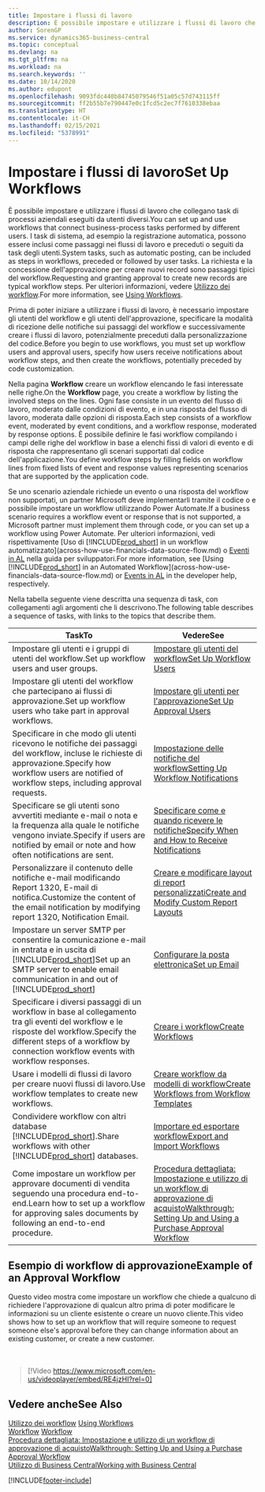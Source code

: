 ```yaml
---
title: Impostare i flussi di lavoro
description: È possibile impostare e utilizzare i flussi di lavoro che collegano task di processi aziendali eseguiti da utenti diversi. Scopri i differenti passaggi che devi eseguire.
author: SorenGP
ms.service: dynamics365-business-central
ms.topic: conceptual
ms.devlang: na
ms.tgt_pltfrm: na
ms.workload: na
ms.search.keywords: ''
ms.date: 10/14/2020
ms.author: edupont
ms.openlocfilehash: 9093fdc440b84745079546f51a05c57d743115ff
ms.sourcegitcommit: ff2b55b7e790447e0c1fcd5c2ec7f7610338ebaa
ms.translationtype: HT
ms.contentlocale: it-CH
ms.lasthandoff: 02/15/2021
ms.locfileid: "5378991"
---
```

# <a name="set-up-workflows"></a><span data-ttu-id="992c9-104">Impostare i flussi di lavoro</span><span class="sxs-lookup"><span data-stu-id="992c9-104">Set Up Workflows</span></span>

<span data-ttu-id="992c9-105">È possibile impostare e utilizzare i flussi di lavoro che collegano task di processi aziendali eseguiti da utenti diversi.</span><span class="sxs-lookup"><span data-stu-id="992c9-105">You can set up and use workflows that connect business-process tasks performed by different users.</span></span> <span data-ttu-id="992c9-106">I task di sistema, ad esempio la registrazione automatica, possono essere inclusi come passaggi nei flussi di lavoro e preceduti o seguiti da task degli utenti.</span><span class="sxs-lookup"><span data-stu-id="992c9-106">System tasks, such as automatic posting, can be included as steps in workflows, preceded or followed by user tasks.</span></span> <span data-ttu-id="992c9-107">La richiesta e la concessione dell'approvazione per creare nuovi record sono passaggi tipici del workflow.</span><span class="sxs-lookup"><span data-stu-id="992c9-107">Requesting and granting approval to create new records are typical workflow steps.</span></span> <span data-ttu-id="992c9-108">Per ulteriori informazioni, vedere [Utilizzo dei workflow](across-use-workflows.md).</span><span class="sxs-lookup"><span data-stu-id="992c9-108">For more information, see [Using Workflows](across-use-workflows.md).</span></span>  

 <span data-ttu-id="992c9-109">Prima di poter iniziare a utilizzare i flussi di lavoro, è necessario impostare gli utenti del workflow e gli utenti dell'approvazione, specificare la modalità di ricezione delle notifiche sui passaggi del workflow e successivamente creare i flussi di lavoro, potenzialmente preceduti dalla personalizzazione del codice.</span><span class="sxs-lookup"><span data-stu-id="992c9-109">Before you begin to use workflows, you must set up workflow users and approval users, specify how users receive notifications about workflow steps, and then create the workflows, potentially preceded by code customization.</span></span>  

 <span data-ttu-id="992c9-110">Nella pagina **Workflow** creare un workflow elencando le fasi interessate nelle righe.</span><span class="sxs-lookup"><span data-stu-id="992c9-110">On the **Workflow** page, you create a workflow by listing the involved steps on the lines.</span></span> <span data-ttu-id="992c9-111">Ogni fase consiste in un evento del flusso di lavoro, moderato dalle condizioni di evento, e in una risposta del flusso di lavoro, moderata dalle opzioni di risposta.</span><span class="sxs-lookup"><span data-stu-id="992c9-111">Each step consists of a workflow event, moderated by event conditions, and a workflow response, moderated by response options.</span></span> <span data-ttu-id="992c9-112">È possibile definire le fasi workflow compilando i campi delle righe del workflow in base a elenchi fissi di valori di evento e di risposta che rappresentano gli scenari supportati dal codice dell'applicazione.</span><span class="sxs-lookup"><span data-stu-id="992c9-112">You define workflow steps by filling fields on workflow lines from fixed lists of event and response values representing scenarios that are supported by the application code.</span></span>  

 <span data-ttu-id="992c9-113">Se uno scenario aziendale richiede un evento o una risposta del workflow non supportati, un partner Microsoft deve implementarli tramite il codice o e possibile impostare un workflow utilizzando Power Automate.</span><span class="sxs-lookup"><span data-stu-id="992c9-113">If a business scenario requires a workflow event or response that is not supported, a Microsoft partner must implement them through code, or you can set up a workflow using Power Automate.</span></span> <span data-ttu-id="992c9-114">Per ulteriori informazioni, vedi rispettivamente [Uso di [!INCLUDE[prod_short](includes/prod_short.md)] in un workflow automatizzato](across-how-use-financials-data-source-flow.md) o [Eventi in AL](/dynamics365/business-central/dev-itpro/developer/devenv-events-in-al) nella guida per sviluppatori.</span><span class="sxs-lookup"><span data-stu-id="992c9-114">For more information, see [Using [!INCLUDE[prod_short](includes/prod_short.md)] in an Automated Workflow](across-how-use-financials-data-source-flow.md) or [Events in AL](/dynamics365/business-central/dev-itpro/developer/devenv-events-in-al) in the developer help, respectively.</span></span>

 <span data-ttu-id="992c9-115">Nella tabella seguente viene descritta una sequenza di task, con collegamenti agli argomenti che li descrivono.</span><span class="sxs-lookup"><span data-stu-id="992c9-115">The following table describes a sequence of tasks, with links to the topics that describe them.</span></span>  

|<span data-ttu-id="992c9-116">**Task**</span><span class="sxs-lookup"><span data-stu-id="992c9-116">**To**</span></span>|<span data-ttu-id="992c9-117">**Vedere**</span><span class="sxs-lookup"><span data-stu-id="992c9-117">**See**</span></span>|  
|------------|-------------|  
|<span data-ttu-id="992c9-118">Impostare gli utenti e i gruppi di utenti del workflow.</span><span class="sxs-lookup"><span data-stu-id="992c9-118">Set up workflow users and user groups.</span></span>|[<span data-ttu-id="992c9-119">Impostare gli utenti del workflow</span><span class="sxs-lookup"><span data-stu-id="992c9-119">Set Up Workflow Users</span></span>](across-how-to-set-up-workflow-users.md)|  
|<span data-ttu-id="992c9-120">Impostare gli utenti del workflow che partecipano ai flussi di approvazione.</span><span class="sxs-lookup"><span data-stu-id="992c9-120">Set up workflow users who take part in approval workflows.</span></span>|[<span data-ttu-id="992c9-121">Impostare gli utenti per l'approvazione</span><span class="sxs-lookup"><span data-stu-id="992c9-121">Set Up Approval Users</span></span>](across-how-to-set-up-approval-users.md)|  
|<span data-ttu-id="992c9-122">Specificare in che modo gli utenti ricevono le notifiche dei passaggi del workflow, incluse le richieste di approvazione.</span><span class="sxs-lookup"><span data-stu-id="992c9-122">Specify how workflow users are notified of workflow steps, including approval requests.</span></span>|[<span data-ttu-id="992c9-123">Impostazione delle notifiche del workflow</span><span class="sxs-lookup"><span data-stu-id="992c9-123">Setting Up Workflow Notifications</span></span>](across-setting-up-workflow-notifications.md)|  
|<span data-ttu-id="992c9-124">Specificare se gli utenti sono avvertiti mediante e-mail o nota e la frequenza alla quale le notifiche vengono inviate.</span><span class="sxs-lookup"><span data-stu-id="992c9-124">Specify if users are notified by email or note and how often notifications are sent.</span></span>|[<span data-ttu-id="992c9-125">Specificare come e quando ricevere le notifiche</span><span class="sxs-lookup"><span data-stu-id="992c9-125">Specify When and How to Receive Notifications</span></span>](across-how-to-specify-when-and-how-to-receive-notifications.md)|  
|<span data-ttu-id="992c9-126">Personalizzare il contenuto delle notifiche e-mail modificando Report 1320, E-mail di notifica.</span><span class="sxs-lookup"><span data-stu-id="992c9-126">Customize the content of the email notification by modifying report 1320, Notification Email.</span></span>|[<span data-ttu-id="992c9-127">Creare e modificare layout di report personalizzati</span><span class="sxs-lookup"><span data-stu-id="992c9-127">Create and Modify Custom Report Layouts</span></span>](ui-how-create-custom-report-layout.md)|  
|<span data-ttu-id="992c9-128">Impostare un server SMTP per consentire la comunicazione e-mail in entrata e in uscita di [!INCLUDE[prod_short](includes/prod_short.md)]</span><span class="sxs-lookup"><span data-stu-id="992c9-128">Set up an SMTP server to enable email communication in and out of [!INCLUDE[prod_short](includes/prod_short.md)]</span></span>|[<span data-ttu-id="992c9-129">Configurare la posta elettronica</span><span class="sxs-lookup"><span data-stu-id="992c9-129">Set up Email</span></span>](admin-how-setup-email.md)|
|<span data-ttu-id="992c9-130">Specificare i diversi passaggi di un workflow in base al collegamento tra gli eventi del workflow e le risposte del workflow.</span><span class="sxs-lookup"><span data-stu-id="992c9-130">Specify the different steps of a workflow by connection workflow events with workflow responses.</span></span>|[<span data-ttu-id="992c9-131">Creare i workflow</span><span class="sxs-lookup"><span data-stu-id="992c9-131">Create Workflows</span></span>](across-how-to-create-workflows.md)|  
|<span data-ttu-id="992c9-132">Usare i modelli di flussi di lavoro per creare nuovi flussi di lavoro.</span><span class="sxs-lookup"><span data-stu-id="992c9-132">Use workflow templates to create new workflows.</span></span>|[<span data-ttu-id="992c9-133">Creare workflow da modelli di workflow</span><span class="sxs-lookup"><span data-stu-id="992c9-133">Create Workflows from Workflow Templates</span></span>](across-how-to-create-workflows-from-workflow-templates.md)|  
|<span data-ttu-id="992c9-134">Condividere workflow con altri database [!INCLUDE[prod_short](includes/prod_short.md)].</span><span class="sxs-lookup"><span data-stu-id="992c9-134">Share workflows with other [!INCLUDE[prod_short](includes/prod_short.md)] databases.</span></span>|[<span data-ttu-id="992c9-135">Importare ed esportare workflow</span><span class="sxs-lookup"><span data-stu-id="992c9-135">Export and Import Workflows</span></span>](across-how-to-export-and-import-workflows.md)|  
|<span data-ttu-id="992c9-136">Come impostare un workflow per approvare documenti di vendita seguendo una procedura end-to-end.</span><span class="sxs-lookup"><span data-stu-id="992c9-136">Learn how to set up a workflow for approving sales documents by following an end-to-end procedure.</span></span>|[<span data-ttu-id="992c9-137">Procedura dettagliata: Impostazione e utilizzo di un workflow di approvazione di acquisto</span><span class="sxs-lookup"><span data-stu-id="992c9-137">Walkthrough: Setting Up and Using a Purchase Approval Workflow</span></span>](walkthrough-setting-up-and-using-a-purchase-approval-workflow.md)|  

## <a name="example-of-an-approval-workflow"></a><span data-ttu-id="992c9-138">Esempio di workflow di approvazione</span><span class="sxs-lookup"><span data-stu-id="992c9-138">Example of an Approval Workflow</span></span>
<span data-ttu-id="992c9-139">Questo video mostra come impostare un workflow che chiede a qualcuno di richiedere l'approvazione di qualcun altro prima di poter modificare le informazioni su un cliente esistente o creare un nuovo cliente.</span><span class="sxs-lookup"><span data-stu-id="992c9-139">This video shows how to set up an workflow that will require someone to request someone else's approval before they can change information about an existing customer, or create a new customer.</span></span>  
<br><br>  

> [!Video https://www.microsoft.com/en-us/videoplayer/embed/RE4jzHI?rel=0]

## <a name="see-also"></a><span data-ttu-id="992c9-140">Vedere anche</span><span class="sxs-lookup"><span data-stu-id="992c9-140">See Also</span></span>  
 <span data-ttu-id="992c9-141">[Utilizzo dei workflow](across-use-workflows.md) </span><span class="sxs-lookup"><span data-stu-id="992c9-141">[Using Workflows](across-use-workflows.md) </span></span>  
 <span data-ttu-id="992c9-142">[Workflow](across-workflow.md) </span><span class="sxs-lookup"><span data-stu-id="992c9-142">[Workflow](across-workflow.md) </span></span>  
 [<span data-ttu-id="992c9-143">Procedura dettagliata: Impostazione e utilizzo di un workflow di approvazione di acquisto</span><span class="sxs-lookup"><span data-stu-id="992c9-143">Walkthrough: Setting Up and Using a Purchase Approval Workflow</span></span>](walkthrough-setting-up-and-using-a-purchase-approval-workflow.md)  
 [<span data-ttu-id="992c9-144">Utilizzo di Business Central</span><span class="sxs-lookup"><span data-stu-id="992c9-144">Working with Business Central</span></span>](ui-work-product.md)


[!INCLUDE[footer-include](includes/footer-banner.md)]